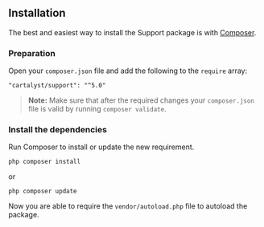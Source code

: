 ## Installation

The best and easiest way to install the Support package is with [Composer](http://getcomposer.org).

### Preparation

Open your `composer.json` file and add the following to the `require` array:

    "cartalyst/support": "^5.0"

> **Note:** Make sure that after the required changes your `composer.json` file is valid by running `composer validate`.

### Install the dependencies

Run Composer to install or update the new requirement.

    php composer install

or

    php composer update

Now you are able to require the `vendor/autoload.php` file to autoload the package.
